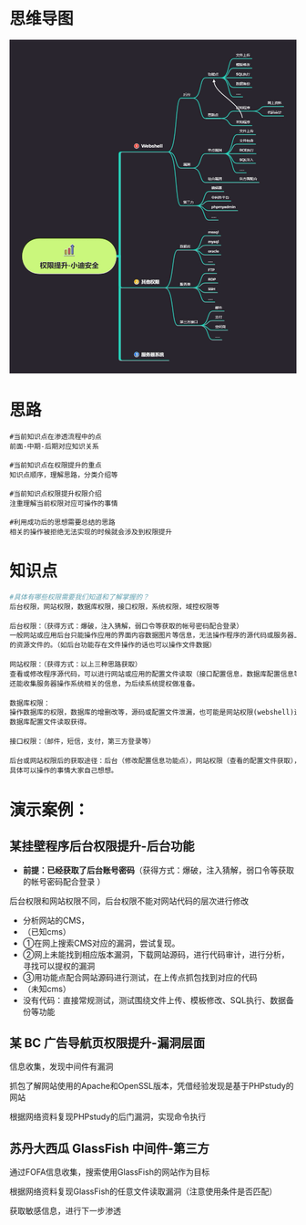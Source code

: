 # 思维导图

![image](image58/image.png)

# 思路

```
#当前知识点在渗透流程中的点
前面-中期-后期对应知识关系
    
#当前知识点在权限提升的重点
知识点顺序，理解思路，分类介绍等
    
#当前知识点权限提升权限介绍
注重理解当前权限对应可操作的事情
    
#利用成功后的思想需要总结的思路
相关的操作被拒绝无法实现的时候就会涉及到权限提升
```

# 知识点

```php
#具体有哪些权限需要我们知道和了解掌握的？
后台权限，网站权限，数据库权限，接口权限，系统权限，域控权限等
    
后台权限：（获得方式：爆破，注入猜解，弱口令等获取的帐号密码配合登录）
一般网站或应用后台只能操作应用的界面内容数据图片等信息，无法操作程序的源代码或服务器上
的资源文件的。（如后台功能存在文件操作的话也可以操作文件数据）

网站权限：（获得方式：以上三种思路获取）
查看或修改程序源代码，可以进行网站或应用的配置文件读取（接口配置信息，数据库配置信息等），
还能收集服务器操作系统相关的信息，为后续系统提权做准备。

数据库权限：
操作数据库的权限，数据库的增删改等，源码或配置文件泄漏，也可能是网站权限(webshell)进行的
数据库配置文件读取获得。

接口权限：（邮件，短信，支付，第三方登录等）

后台或网站权限后的获取途径：后台（修改配置信息功能点），网站权限（查看的配置文件获取），
具体可以操作的事情大家自己想想。
```



# 演示案例：

## 某挂壁程序后台权限提升-后台功能

- **前提：已经获取了后台账号密码**（获得方式：爆破，注入猜解，弱口令等获取的帐号密码配合登录 ）


后台权限和网站权限不同，后台权限不能对网站代码的层次进行修改

- 分析网站的CMS，
- （已知cms）
- ①在网上搜索CMS对应的漏洞，尝试复现。
- ②网上未能找到相应版本漏洞，下载网站源码，进行代码审计，进行分析，寻找可以提权的漏洞
- ③用功能点配合网站源码进行测试，在上传点抓包找到对应的代码
- （未知cms）
- 没有代码：直接常规测试，测试围绕文件上传、模板修改、SQL执行、数据备份等功能

## 某 BC 广告导航页权限提升-漏洞层面

信息收集，发现中间件有漏洞

抓包了解网站使用的Apache和OpenSSL版本，凭借经验发现是基于PHPstudy的网站

根据网络资料复现PHPstudy的后门漏洞，实现命令执行 

## 苏丹大西瓜 GlassFish 中间件-第三方

通过FOFA信息收集，搜索使用GlassFish的网站作为目标

根据网络资料复现GlassFish的任意文件读取漏洞（注意使用条件是否匹配）

获取敏感信息，进行下一步渗透 